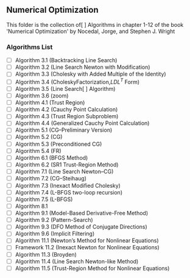 ## Numerical Optimization
This folder is the collection of[ ] Algorithms in chapter 1-12 of the book 'Numerical Optimization' by Nocedal, Jorge, and Stephen J. Wright


### Algorithms List
- [ ] Algorithm 3.1 (Backtracking Line Search)
- [ ] Algorithm 3.2 (Line Search Newton with Modification)
- [ ] Algorithm 3.3 (Cholesky with Added Multiple of the Identity)
- [ ] Algorithm 3.4 (CholeskyFactorization,$LDL^T$ Form)
- [ ] Algorithm 3.5 (Line Search[ ] Algorithm)
- [ ] Algorithm 3.6 (zoom)
- [ ] Algorithm 4.1 (Trust Region)
- [ ] Algorithm 4.2 (Cauchy Point Calculation)
- [ ] Algorithm 4.3 (Trust Region Subproblem)
- [ ] Algorithm 4.4 (Generalized Cauchy Point Calculation)
- [ ] Algorithm 5.1 (CG–Preliminary Version)
- [ ] Algorithm 5.2 (CG)
- [ ] Algorithm 5.3 (Preconditioned CG)
- [ ] Algorithm 5.4 (FR)
- [ ] Algorithm 6.1 (BFGS Method)
- [ ] Algorithm 6.2 (SR1 Trust-Region Method)
- [ ] Algorithm 7.1 (Line Search Newton–CG)
- [ ] Algorithm 7.2 (CG–Steihaug)
- [ ] Algorithm 7.3 (Inexact Modiﬁed Cholesky)
- [ ] Algorithm 7.4 (L-BFGS two-loop recursion)
- [ ] Algorithm 7.5 (L-BFGS)
- [ ] Algorithm 8.1
- [ ] Algorithm 9.1 (Model-Based Derivative-Free Method)
- [ ] Algorithm 9.2 (Pattern-Search)
- [ ] Algorithm 9.3 (DFO Method of Conjugate Directions)
- [ ] Algorithm 9.6 (Implicit Filtering)
- [ ] Algorithm 11.1 (Newton’s Method for Nonlinear Equations)
- [ ] Framework 11.2 (Inexact Newton for Nonlinear Equations)
- [ ] Algorithm 11.3 (Broyden)
- [ ] Algorithm 11.4 (Line Search Newton-like Method)
- [ ] Algorithm 11.5 (Trust-Region Method for Nonlinear Equations)